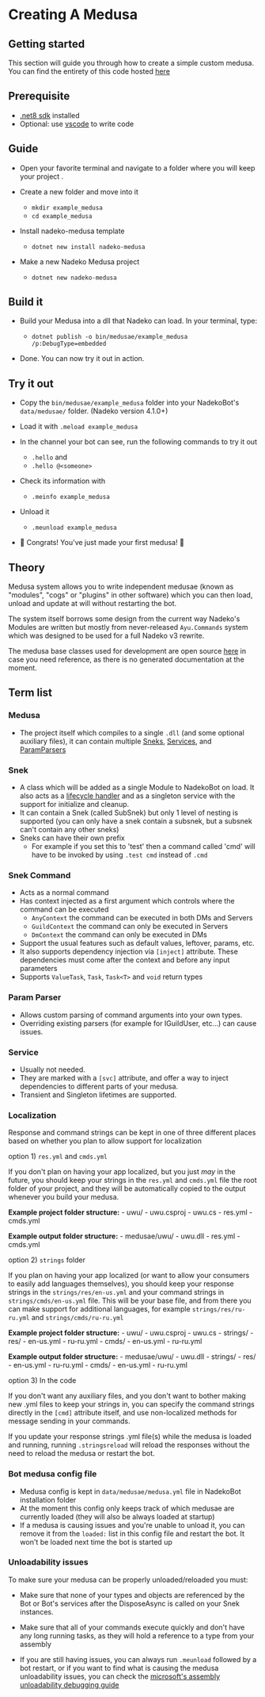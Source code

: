 # Creating A Medusa

## Getting started

This section will guide you through how to create a simple custom medusa. You can find the entirety of this code hosted [here](https://gitlab.com/nadeko/example_medusa)

## Prerequisite

- [.net8 sdk](https://dotnet.microsoft.com/en-us/download) installed
- Optional: use [vscode](https://code.visualstudio.com/download) to write code

## Guide

- Open your favorite terminal and navigate to a folder where you will keep your project .

- Create a new folder and move into it
    - `mkdir example_medusa `
    - `cd example_medusa`

- Install nadeko-medusa template
    - `dotnet new install nadeko-medusa`

- Make a new Nadeko Medusa project
    - `dotnet new nadeko-medusa`

## Build it

- Build your Medusa into a dll that Nadeko can load. In your terminal, type:
    - `dotnet publish -o bin/medusae/example_medusa /p:DebugType=embedded`

- Done. You can now try it out in action.

## Try it out

- Copy the `bin/medusae/example_medusa` folder into your NadekoBot's `data/medusae/` folder. (Nadeko version 4.1.0+)

- Load it with `.meload example_medusa`

- In the channel your bot can see, run the following commands to try it out
    - `.hello` and
    - `.hello @<someone>`

- Check its information with
    - `.meinfo example_medusa`

- Unload it
    - `.meunload example_medusa`

- :tada: Congrats! You've just made your first medusa! :tada:



## Theory

Medusa system allows you to write independent medusae (known as "modules", "cogs" or "plugins" in other software) which you can then load, unload and update at will without restarting the bot.

The system itself borrows some design from the current way Nadeko's Modules are written but mostly from never-released `Ayu.Commands` system which was designed to be used for a full Nadeko v3 rewrite.

The medusa base classes used for development are open source [here](https://github.com/nadeko-bot/nadekobot/tree/v6/src/Nadeko.Medusa) in case you need reference, as there is no generated documentation at the moment.

## Term list

### Medusa

- The project itself which compiles to a single `.dll` (and some optional auxiliary files), it can contain multiple [Sneks](#snek), [Services](#service), and [ParamParsers](#param-parser)

### Snek

- A class which will be added as a single Module to NadekoBot on load. It also acts as a [lifecycle handler](snek-lifecycle.md) and as a singleton service with the support for initialize and cleanup.
- It can contain a Snek (called SubSnek) but only 1 level of nesting is supported (you can only have a snek contain a subsnek, but a subsnek can't contain any other sneks)
- Sneks can have their own prefix
    - For example if you set this to 'test' then a command called 'cmd' will have to be invoked by using `.test cmd` instead of `.cmd`

### Snek Command

- Acts as a normal command
- Has context injected as a first argument which controls where the command can be executed
    - `AnyContext` the command can be executed in both DMs and Servers
    - `GuildContext` the command can only be executed in Servers
    - `DmContext` the command can only be executed in DMs
- Support the usual features such as default values, leftover, params, etc.
- It also supports dependency injection via `[inject]` attribute. These dependencies must come after the context and before any input parameters
- Supports `ValueTask`, `Task`, `Task<T>` and `void` return types

### Param Parser

- Allows custom parsing of command arguments into your own types.
- Overriding existing parsers (for example for IGuildUser, etc...) can cause issues.

### Service

- Usually not needed.
- They are marked with a `[svc]` attribute, and offer a way to inject dependencies to different parts of your medusa.
- Transient and Singleton lifetimes are supported.

### Localization

Response and command strings can be kept in one of three different places based on whether you plan to allow support for localization

option 1) `res.yml` and `cmds.yml`

If you don't plan on having your app localized, but you just *may* in the future, you should keep your strings in the `res.yml` and `cmds.yml` file the root folder of your project, and they will be automatically copied to the output whenever you build your medusa.

**Example project folder structure:**
    - uwu/
        - uwu.csproj
        - uwu.cs
        - res.yml
        - cmds.yml

**Example output folder structure:**
    - medusae/uwu/
        - uwu.dll
        - res.yml
        - cmds.yml

option 2) `strings` folder

If you plan on having your app localized (or want to allow your consumers to easily add languages themselves), you should keep your response strings in the `strings/res/en-us.yml` and your command strings in `strings/cmds/en-us.yml` file. This will be your base file, and from there you can make support for additional languages, for example `strings/res/ru-ru.yml` and `strings/cmds/ru-ru.yml`

**Example project folder structure:**
    - uwu/
        - uwu.csproj
        - uwu.cs
        - strings/
            - res/
                - en-us.yml
                - ru-ru.yml
            - cmds/
                - en-us.yml
                - ru-ru.yml

**Example output folder structure:**
    - medusae/uwu/
        - uwu.dll
        - strings/
            - res/
                - en-us.yml
                - ru-ru.yml
            - cmds/
                - en-us.yml
                - ru-ru.yml

option 3) In the code

If you don't want any auxiliary files, and you don't want to bother making new .yml files to keep your strings in, you can specify the command strings directly in the `[cmd]` attribute itself, and use non-localized methods for message sending in your commands.

If you update your response strings .yml file(s) while the medusa is loaded and running, running `.stringsreload` will reload the responses without the need to reload the medusa or restart the bot.

### Bot medusa config file

- Medusa config is kept in `data/medusae/medusa.yml` file in NadekoBot installation folder
- At the moment this config only keeps track of which medusae are currently loaded (they will also be always loaded at startup)
- If a medusa is causing issues and you're unable to unload it, you can remove it from the `loaded:` list in this config file and restart the bot. It won't be loaded next time the bot is started up

### Unloadability issues

To make sure your medusa can be properly unloaded/reloaded you must:

-  Make sure that none of your types and objects are referenced by the Bot or Bot's services after the DisposeAsync is called on your Snek instances.

- Make sure that all of your commands execute quickly and don't have any long running tasks, as they will hold a reference to a type from your assembly

- If you are still having issues, you can always run `.meunload` followed by a bot restart, or if you want to find what is causing the medusa unloadability issues, you can check the [microsoft's assembly unloadability debugging guide](https://docs.microsoft.com/en-us/dotnet/standard/assembly/unloadability)
